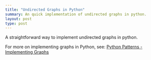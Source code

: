 ```yaml
---
title: "Undirected Graphs in Python"
summary: An quick implementation of undirected graphs in python.
layout: post
type: post
---
```


A straightforward way to implement undirected graphs in python.

<script src="https://gist.github.com/675407.js"> </script>

For more on implementing graphs in Python, see: [Python Patterns - Implementing Graphs](http://www.python.org/doc/essays/graphs/)
